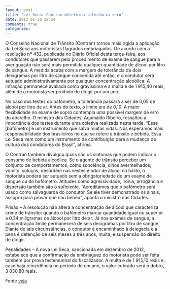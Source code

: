 ```yaml
---
layout: post
title: "Lei Seca: Contran determina tolerância zero"
date: 2013-01-30 18:54
comments: true
categories: 
---
```

O Conselho Nacional de Trânsito (Contran) tornou mais rígida a aplicação da Lei Seca aos motoristas flagrados embriagados. De acordo com a resolução nº 432, publicada no Diário Oficial desta terça-feira, aos condutores que passarem pelo procedimento de exame de sangue para a averiguação não será mais permitida qualquer quantidade de álcool por litro de sangue. A medida acaba com a margem de tolerância de dois decigramas por litro de sangue concedida até então, e o condutor será autuado administrativamente por qualquer concentração alcoólica. A infração permanece avaliada como gravíssima e a multa é de 1 915,40 reais, além de o motorista ser proibido de dirigir por um ano.

No caso dos testes do bafômetro, a tolerância passará a ser de 0,05 de álcool por litro de ar. Antes do texto, o limite era de 0,10. A maior flexibilidade no exame de sopro contempla uma possível margem de erro do aparelho. O ministro das Cidades, Aguinaldo Ribeiro, ressaltou a importância dos testes durante uma coletiva realizada nesta tarde. “Esse [bafômetro] é um instrumento que salva muitas vidas. Nós esperamos mais responsabilidade dos brasileiros no que se refere a trânsito e bebida. Essa Lei Seca vem como um instrumento de contribuição para a mudança de cultura dos condutores do Brasil”, afirma.

O Contran também divulgou quais são os sintomas que podem indicar o consumo de bebida alcoólica. Se o agente de trânsito perceber um conjunto de comportamentos, como sonolência, olhos avermelhados, vômito, soluços, desordem nas vestes e odor de álcool no hálito, o motorista poderá ser autuado sem a obrigatoriedade de um exame de sangue ou do bafômetro. Atitudes como agressividade, ironia, arrogância e dispersão também são o suficiente. “Acreditamos que o bafômetro será usado como salvaguarda do condutor. Se ele tiver demonstrado os sinais, assopra para provar que não bebeu”, aponta o ministro das Cidades.

Prisão – A resolução não altera a concentração de álcool que caracteriza crime de trânsito: quando o bafômetro marcar quantidade igual ou superior a 0,34 miligramas de álcool por litro de ar. Já nos exames de sangue, a concentração limite permanecerá de seis decigramas por litro de sangue. Diante de tais circunstâncias, o condutor é encaminhado à delegacia e a pena é detenção de seis meses a três anos, multa, e suspensão do direito de dirigir.

Penalidades – A nova Lei Seca, sancionada em dezembro de 2012, estabelece que a confirmação da embriaguez do motorista pode ser feita  também por prova testemunhal do fiscalizador. A multa é de 1 915,10 reais e, caso haja reincidência no período de um ano, o valor cobrado será o dobro, 3 830,80 reais.

Fonte [veja](http://veja.abril.com.br/noticia/brasil/lei-seca-contran-determina-tolerancia-zero)